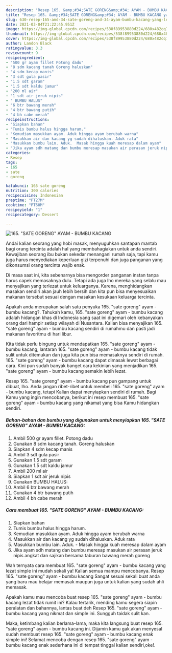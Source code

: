 ```yaml
---
description: "Resep 165. &amp;#34;SATE GORENG&amp;#34; AYAM - BUMBU KACANG yang lezat Untuk Jualan"
title: "Resep 165. &amp;#34;SATE GORENG&amp;#34; AYAM - BUMBU KACANG yang lezat Untuk Jualan"
slug: 630-resep-165-and-34-sate-goreng-and-34-ayam-bumbu-kacang-yang-lezat-untuk-jualan
date: 2021-03-04T21:22:45.951Z
image: https://img-global.cpcdn.com/recipes/538f89953880d224/680x482cq70/165-sate-goreng-ayam-bumbu-kacang-foto-resep-utama.jpg
thumbnail: https://img-global.cpcdn.com/recipes/538f89953880d224/680x482cq70/165-sate-goreng-ayam-bumbu-kacang-foto-resep-utama.jpg
cover: https://img-global.cpcdn.com/recipes/538f89953880d224/680x482cq70/165-sate-goreng-ayam-bumbu-kacang-foto-resep-utama.jpg
author: Landon Black
ratingvalue: 3.3
reviewcount: 9
recipeingredient:
- "500 gr ayam fillet Potong dadu"
- "8 sdm kacang tanah Goreng haluskan"
- "4 sdm kecap manis"
- "3 sdt gula pasir"
- "1.5 sdt garam"
- "1.5 sdt kaldu jamur"
- "200 ml air"
- "1 sdt air jeruk nipis"
- " BUMBU HALUS"
- "6 btr bawang merah"
- "4 btr bawang putih"
- "4 bh cabe merah"
recipeinstructions:
- "Siapkan bahan"
- "Tumis bumbu halus hingga harum."
- "Kemudian masukkan ayam. Aduk hingga ayam berubah warna"
- "Masukkan air dan kacang yg sudah dihaluskan. Aduk rata"
- "Masukkan bumbu lain. Aduk.  Masak hingga kuah meresap dalam ayam"
- "Jika ayam sdh matang dan bumbu meresap masukan air perasan jeruk nipis angkat dan sajikan bersama taburan bawang merah goreng"
categories:
- Resep
tags:
- 165
- sate
- goreng

katakunci: 165 sate goreng 
nutrition: 300 calories
recipecuisine: Indonesian
preptime: "PT27M"
cooktime: "PT60M"
recipeyield: "1"
recipecategory: Dessert

---
```



![165. &#34;SATE GORENG&#34; AYAM - BUMBU KACANG](https://img-global.cpcdn.com/recipes/538f89953880d224/680x482cq70/165-sate-goreng-ayam-bumbu-kacang-foto-resep-utama.jpg)

Andai kalian seorang yang hobi masak, menyuguhkan santapan mantab bagi orang tercinta adalah hal yang membahagiakan untuk anda sendiri. Kewajiban seorang ibu bukan sekedar menangani rumah saja, tapi kamu juga harus menyediakan keperluan gizi terpenuhi dan juga panganan yang dikonsumsi orang tercinta wajib enak.

Di masa  saat ini, kita sebenarnya bisa mengorder panganan instan tanpa harus capek memasaknya dulu. Tetapi ada juga lho mereka yang selalu mau menyajikan yang terlezat untuk keluarganya. Karena, menghidangkan masakan sendiri akan jauh lebih bersih dan kita pun bisa menyesuaikan makanan tersebut sesuai dengan masakan kesukaan keluarga tercinta. 



Apakah anda merupakan salah satu penyuka 165. &#34;sate goreng&#34; ayam - bumbu kacang?. Tahukah kamu, 165. &#34;sate goreng&#34; ayam - bumbu kacang adalah hidangan khas di Indonesia yang saat ini digemari oleh kebanyakan orang dari hampir setiap wilayah di Nusantara. Kalian bisa menyajikan 165. &#34;sate goreng&#34; ayam - bumbu kacang sendiri di rumahmu dan pasti jadi makanan favoritmu di hari libur.

Kita tidak perlu bingung untuk mendapatkan 165. &#34;sate goreng&#34; ayam - bumbu kacang, lantaran 165. &#34;sate goreng&#34; ayam - bumbu kacang tidak sulit untuk ditemukan dan juga kita pun bisa memasaknya sendiri di rumah. 165. &#34;sate goreng&#34; ayam - bumbu kacang dapat dimasak lewat berbagai cara. Kini pun sudah banyak banget cara kekinian yang menjadikan 165. &#34;sate goreng&#34; ayam - bumbu kacang semakin lebih lezat.

Resep 165. &#34;sate goreng&#34; ayam - bumbu kacang pun gampang untuk dibuat, lho. Anda jangan ribet-ribet untuk membeli 165. &#34;sate goreng&#34; ayam - bumbu kacang, tetapi Kalian dapat menyiapkan sendiri di rumah. Bagi Kamu yang ingin mencobanya, berikut ini resep membuat 165. &#34;sate goreng&#34; ayam - bumbu kacang yang nikamat yang bisa Kamu hidangkan sendiri.

<!--inarticleads1-->

##### Bahan-bahan dan bumbu yang digunakan untuk menyiapkan 165. &#34;SATE GORENG&#34; AYAM - BUMBU KACANG:

1. Ambil 500 gr ayam fillet. Potong dadu
1. Gunakan 8 sdm kacang tanah. Goreng haluskan
1. Siapkan 4 sdm kecap manis
1. Ambil 3 sdt gula pasir
1. Gunakan 1.5 sdt garam
1. Gunakan 1.5 sdt kaldu jamur
1. Ambil 200 ml air
1. Siapkan 1 sdt air jeruk nipis
1. Gunakan  BUMBU HALUS:
1. Ambil 6 btr bawang merah
1. Gunakan 4 btr bawang putih
1. Ambil 4 bh cabe merah




<!--inarticleads2-->

##### Cara membuat 165. &#34;SATE GORENG&#34; AYAM - BUMBU KACANG:

1. Siapkan bahan
1. Tumis bumbu halus hingga harum.
1. Kemudian masukkan ayam. Aduk hingga ayam berubah warna
1. Masukkan air dan kacang yg sudah dihaluskan. Aduk rata
1. Masukkan bumbu lain. Aduk.  - Masak hingga kuah meresap dalam ayam
1. Jika ayam sdh matang dan bumbu meresap masukan air perasan jeruk nipis angkat dan sajikan bersama taburan bawang merah goreng




Wah ternyata cara membuat 165. &#34;sate goreng&#34; ayam - bumbu kacang yang lezat simple ini mudah sekali ya! Kalian semua mampu mencobanya. Resep 165. &#34;sate goreng&#34; ayam - bumbu kacang Sangat sesuai sekali buat anda yang baru mau belajar memasak maupun juga untuk kalian yang sudah ahli memasak.

Apakah kamu mau mencoba buat resep 165. &#34;sate goreng&#34; ayam - bumbu kacang lezat tidak rumit ini? Kalau tertarik, mending kamu segera siapin peralatan dan bahannya, lantas buat deh Resep 165. &#34;sate goreng&#34; ayam - bumbu kacang yang nikmat dan simple ini. Sungguh taidak sulit kan. 

Maka, ketimbang kalian berlama-lama, maka kita langsung buat resep 165. &#34;sate goreng&#34; ayam - bumbu kacang ini. Dijamin kamu gak akan menyesal sudah membuat resep 165. &#34;sate goreng&#34; ayam - bumbu kacang enak simple ini! Selamat mencoba dengan resep 165. &#34;sate goreng&#34; ayam - bumbu kacang enak sederhana ini di tempat tinggal kalian sendiri,oke!.

